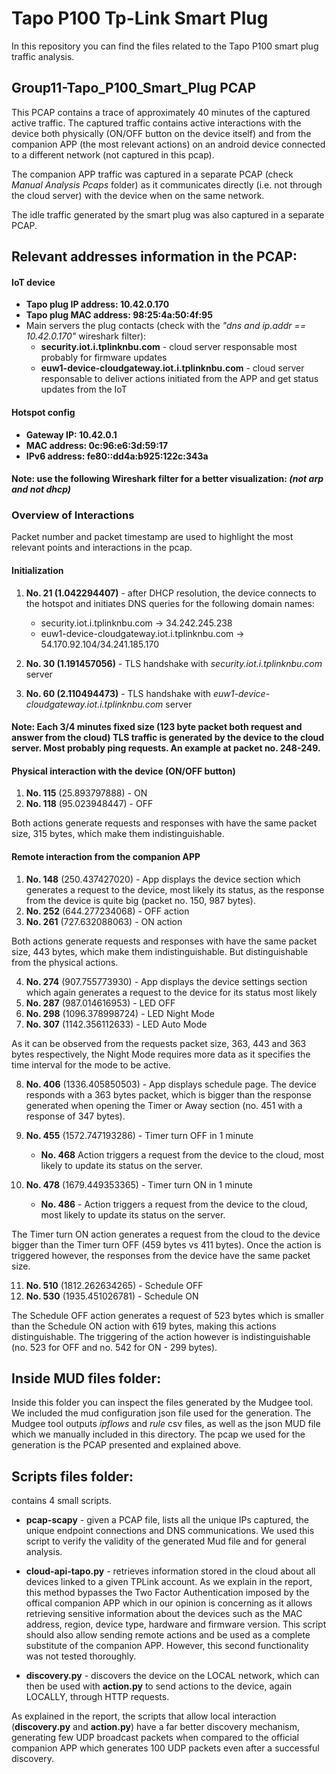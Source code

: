 # Tapo P100 Tp-Link Smart Plug

In this repository you can find the files related to the Tapo P100 smart plug traffic analysis.

## Group11-Tapo_P100_Smart_Plug PCAP

This PCAP contains a trace of approximately 40 minutes of the captured active traffic. The captured traffic contains active interactions with the device both physically (ON/OFF button on the device itself) and from the companion APP (the most relevant actions) on an android device connected to a different network (not captured in this pcap). 

The companion APP traffic was captured in a separate PCAP (check *Manual Analysis Pcaps* folder) as it communicates directly (i.e. not through the cloud server) with the device when on the same network.

The idle traffic generated by the smart plug was also captured in a separate PCAP.

## Relevant addresses information in the PCAP:

#### IoT device
- **Tapo plug IP address: 10.42.0.170**
- **Tapo plug MAC address: 98:25:4a:50:4f:95**
- Main servers the plug contacts (check with the *"dns and ip.addr == 10.42.0.170"* wireshark filter):
    - **security.iot.i.tplinknbu.com** - cloud server responsable most probably for firmware updates
    - **euw1-device-cloudgateway.iot.i.tplinknbu.com** - cloud server responsable to deliver actions initiated from the APP and get status updates from the IoT

#### Hotspot config
- **Gateway IP: 10.42.0.1**
- **MAC address: 0c:96:e6:3d:59:17**
- **IPv6 address: fe80::dd4a:b925:122c:343a**

#### Note: use the following Wireshark filter for a better visualization: *(not arp and not dhcp)*
 
### Overview of Interactions
Packet number and packet timestamp are used to highlight the most relevant points and interactions in the pcap.

#### Initialization
1) **No. 21 (1.042294407)** - after DHCP resolution, the device connects to the hotspot and initiates DNS queries for the following domain names:
    - security.iot.i.tplinknbu.com -> 34.242.245.238
    - euw1-device-cloudgateway.iot.i.tplinknbu.com -> 54.170.92.104/34.241.185.170

2) **No. 30 (1.191457056)** - TLS handshake with *security.iot.i.tplinknbu.com* server

3) **No. 60 (2.110494473)** - TLS handshake with *euw1-device-cloudgateway.iot.i.tplinknbu.com* server

#### Note: Each 3/4 minutes fixed size (123 byte packet both request and answer from the cloud) TLS traffic is generated by the device to the cloud server. Most probably ping requests. An example at packet no. 248-249.


#### Physical interaction with the device (ON/OFF button)
1) **No. 115** (25.893797888) - ON
2) **No. 118** (95.023948447) - OFF

Both actions generate requests and responses with have the same packet size, 315 bytes, which make them indistinguishable.

#### Remote interaction from the companion APP
1) **No. 148** (250.437427020) - App displays the device section which generates a request to the device, most likely its status, as the response from the device is quite big (packet no. 150, 987 bytes).
2)  **No. 252** (644.277234068) - OFF action
3) **No. 261** (727.632088063) - ON action

Both actions generate requests and responses with have the same packet size, 443 bytes, which make them indistinguishable. But distinguishable from the physical actions.

4) **No. 274** (907.755773930) - App displays the device settings section which again generates a request to the device for its status most likely
5) **No. 287** (987.014616953) - LED OFF
6) **No. 298** (1096.378998724) - LED Night Mode
7) **No. 307** (1142.356112633) - LED Auto Mode

As it can be observed from the requests packet size, 363, 443 and 363 bytes respectively, the Night Mode requires more data as it specifies the time interval for the mode to be active.

8) **No. 406** (1336.405850503) - App displays schedule page. The device responds with a 363 bytes packet, which is bigger than the response generated when opening the Timer or Away section (no. 451 with a response of 347 bytes).

9) **No. 455** (1572.747193286) - Timer turn OFF in 1 minute
    - **No. 468** Action triggers a request from the device to the cloud, most likely to update its status on the server.

10) **No. 478** (1679.449353365) - Timer turn ON in 1 minute
    - **No. 486** - Action triggers a request from the device to the cloud, most likely to update its status on the server.

The Timer turn ON action generates a request from the cloud to the device bigger than the Timer turn OFF (459 bytes vs 411 bytes). Once the action is triggered however, the responses from the device have the same packet size.

11) **No. 510** (1812.262634265) - Schedule OFF
12) **No. 530** (1935.451026781) - Schedule ON

The Schedule OFF action generates a request of 523 bytes which is smaller than the Schedule ON action with 619 bytes, making this actions distinguishable. The triggering of the action however is indistinguishable (no. 523 for OFF and no. 542 for ON - 299 bytes).


## Inside MUD files folder:

Inside this folder you can inspect the files generated by the Mudgee tool. We included the mud configuration json file used for the generation. The Mudgee tool outputs *ipflows* and *rule* csv files, as well as the json MUD file which we manually included in this directory. The pcap we used for the generation is the  PCAP presented and explained above.


## Scripts files folder:
contains 4 small scripts. 
- **pcap-scapy** - given a PCAP file, lists all the unique IPs captured, the unique endpoint connections and DNS communications. We used this script to verify the validity of the generated Mud file and for general analysis.

- **cloud-api-tapo.py** - retrieves information stored in the cloud about all devices linked to a given TPLink account. As we explain in the report, this method bypasses the Two Factor Authentication imposed by the offical companion APP which in our opinion is concerning as it allows retrieving sensitive information about the devices such as the MAC address, region, device type, hardware and firmware version. This script should also allow sending remote actions and be used as a complete substitute of the companion APP. However, this second functionality was not tested thoroughly.

- **discovery.py** - discovers the device on the LOCAL network, which can then be used with **action.py** to send actions to the device, again LOCALLY, through HTTP requests.

As explained in the report, the scripts that allow local interaction (**discovery.py** and **action.py**) have a far better discovery mechanism, generating few UDP broadcast packets when compared to the official companion APP which generates 100 UDP packets even after a successful discovery.